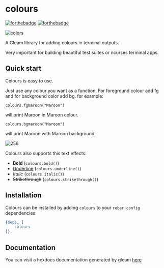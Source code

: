 # colours
[![forthebadge](https://forthebadge.com/images/badges/built-with-love.svg)](https://forthebadge.com) [![forthebadge](https://forthebadge.com/images/badges/check-it-out.svg)](https://forthebadge.com)

![colors](https://user-images.githubusercontent.com/22755228/114203916-48f7aa00-9961-11eb-82b1-fd5b540f28ff.jpeg)

A Gleam library for adding colours in terminal outputs.

Very important for building beautiful test suites or ncurses terminal apps.

## Quick start

Colours is easy to use. 

Just use any colour you want as a function. For foreground colour add fg and for background color add bg.
for example:

    colours.fgmaroon("Maroon")
 
 will print Maroon in Maroon colour.

    colours.bgmaroon("Maroon")
 
 will print Maroon with Maroon background.

![256](https://user-images.githubusercontent.com/22755228/66672471-04555a80-ec67-11e9-8c20-aa5d159bc320.png)

Colours also supports this text effects:

 - **Bold** (`colours.bold()`) 
 - <ins>Underline</ins> (`colours.underline()`)
 - *Italic* (`colours.italic()`)
 - ~~Strikethrough~~ (`colours.strikethrough()`)
 

## Installation

Colours can be installed by adding `colours` to your `rebar.config` dependencies:

```erlang
{deps, [
    colours
]}.
```

## Documentation 

You can visit a hexdocs documentation generated by gleam [here](https://hexdocs.pm/) 
